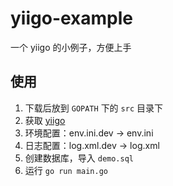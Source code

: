 # yiigo-example
一个 yiigo 的小例子，方便上手

## 使用
1. 下载后放到 `GOPATH` 下的 `src` 目录下
2. 获取 [yiigo](https://github.com/IIInsomnia/yiigo)
3. 环境配置：env.ini.dev -> env.ini
4. 日志配置：log.xml.dev -> log.xml
5. 创建数据库，导入 `demo.sql`
6. 运行 `go run main.go`